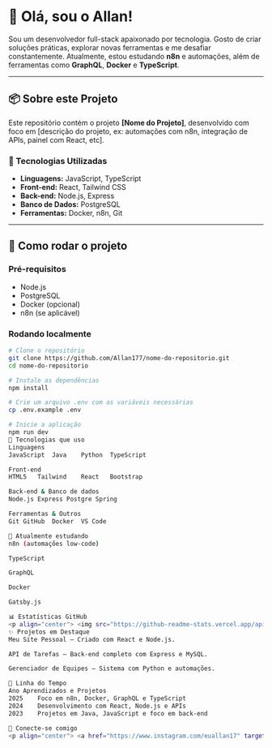# 👋 Olá, sou o Allan!

Sou um desenvolvedor full-stack apaixonado por tecnologia. Gosto de criar soluções práticas, explorar novas ferramentas e me desafiar constantemente. Atualmente, estou estudando **n8n** e automações, além de ferramentas como **GraphQL**, **Docker** e **TypeScript**.

---

## 📦 Sobre este Projeto

Este repositório contém o projeto **[Nome do Projeto]**, desenvolvido com foco em [descrição do projeto, ex: automações com n8n, integração de APIs, painel com React, etc].

### 🔧 Tecnologias Utilizadas

- **Linguagens:** JavaScript, TypeScript  
- **Front-end:** React, Tailwind CSS  
- **Back-end:** Node.js, Express  
- **Banco de Dados:** PostgreSQL  
- **Ferramentas:** Docker, n8n, Git

---

## 🚀 Como rodar o projeto

### Pré-requisitos

- Node.js
- PostgreSQL
- Docker (opcional)
- n8n (se aplicável)

### Rodando localmente

```bash
# Clone o repositório
git clone https://github.com/Allan177/nome-do-repositorio.git
cd nome-do-repositorio

# Instale as dependências
npm install

# Crie um arquivo .env com as variáveis necessárias
cp .env.example .env

# Inicie a aplicação
npm run dev
🚀 Tecnologias que uso
Linguagens
JavaScript	Java	Python	TypeScript

Front-end
HTML5	Tailwind	React	Bootstrap

Back-end & Banco de dados
Node.js	Express	Postgre	Spring

Ferramentas & Outros
Git	GitHub	Docker	VS Code

🌱 Atualmente estudando
n8n (automações low-code)

TypeScript

GraphQL

Docker

Gatsby.js

📊 Estatísticas GitHub
<p align="center"> <img src="https://github-readme-stats.vercel.app/api?username=Allan177&show_icons=true&theme=radical&count_private=true&hide_title=true" alt="GitHub Stats" /> <br /> <img src="https://github-readme-stats.vercel.app/api/top-langs/?username=Allan177&layout=compact&theme=radical&hide_title=true" alt="Linguagens Mais Usadas" /> <br /> <img src="https://activity-graph.herokuapp.com/graph?username=Allan177&theme=github&hide_border=true" alt="Gráfico de atividade" /> <br /> <img src="https://github.com/Allan177/github-contribution-chart.svg" alt="Contribuições GitHub" /> </p>
✨ Projetos em Destaque
Meu Site Pessoal – Criado com React e Node.js.

API de Tarefas – Back-end completo com Express e MySQL.

Gerenciador de Equipes – Sistema com Python e automações.

📅 Linha do Tempo
Ano	Aprendizados e Projetos
2025	Foco em n8n, Docker, GraphQL e TypeScript
2024	Desenvolvimento com React, Node.js e APIs
2023	Projetos em Java, JavaScript e foco em back-end

🤝 Conecte-se comigo
<p align="center"> <a href="https://www.instagram.com/euallan17" target="_blank"> <img src="https://img.shields.io/badge/@euallan17-E4405F?style=for-the-badge&logo=instagram&logoColor=white" /> </a> <a href="https://discord.com/invite/VjjQc4ZQ" target="_blank"> <img src="https://img.shields.io/badge/Allan%20Clips%20Community-7289DA?style=for-the-badge&logo=discord&logoColor=white" /> </a> </p>
